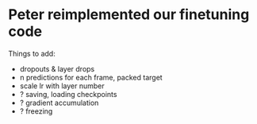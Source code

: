 # Peter reimplemented our finetuning code
Things to add:
- dropouts & layer drops
- n predictions for each frame, packed target
- scale lr with layer number
- ? saving, loading checkpoints
- ? gradient accumulation
- ? freezing 